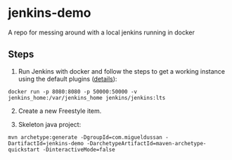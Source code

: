 # jenkins-demo
A repo for messing around with a local jenkins running in docker

## Steps

1) Run Jenkins with docker and follow the steps to get a working instance using the default plugins ([details](https://github.com/jenkinsci/docker/blob/master/README.md])):
````
docker run -p 8080:8080 -p 50000:50000 -v jenkins_home:/var/jenkins_home jenkins/jenkins:lts
````

2) Create a new Freestyle item.

3) Skeleton java project:
````
mvn archetype:generate -DgroupId=com.migueldussan -DartifactId=jenkins-demo -DarchetypeArtifactId=maven-archetype-quickstart -DinteractiveMode=false
````
